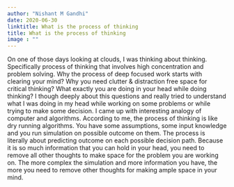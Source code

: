 ```yaml
---
author: "Nishant M Gandhi"
date: 2020-06-30
linktitle: What is the process of thinking
title: What is the process of thinking
image : ""
---
```


On one of those days looking at clouds, I was thinking about thinking. Specifically process of thinking that involves high concentration and problem solving. Why the process of deep focused work starts with clearing your mind? Why you need clutter & distraction free space for critical thinking? What exactly you are doing in your head while doing thinking?
I though deeply about this questions and really tried to understand what I was doing in my head while working on some problems or while trying to make some decision.
I came up with interesting analogy of computer and algorithms.
According to me, the process of thinking is like dry running algorithms. You have some assumptions, some input knowledge and you run simulation on possible outcome on them. The process is literally about predicting outcome on each possible decision path.
Because it is so much information that you can hold in your head, you need to remove all other thoughts to make space for the problem you are working on. The more complex the simulation and more information you have, the more you need to remove other thoughts for making ample space in your mind.
